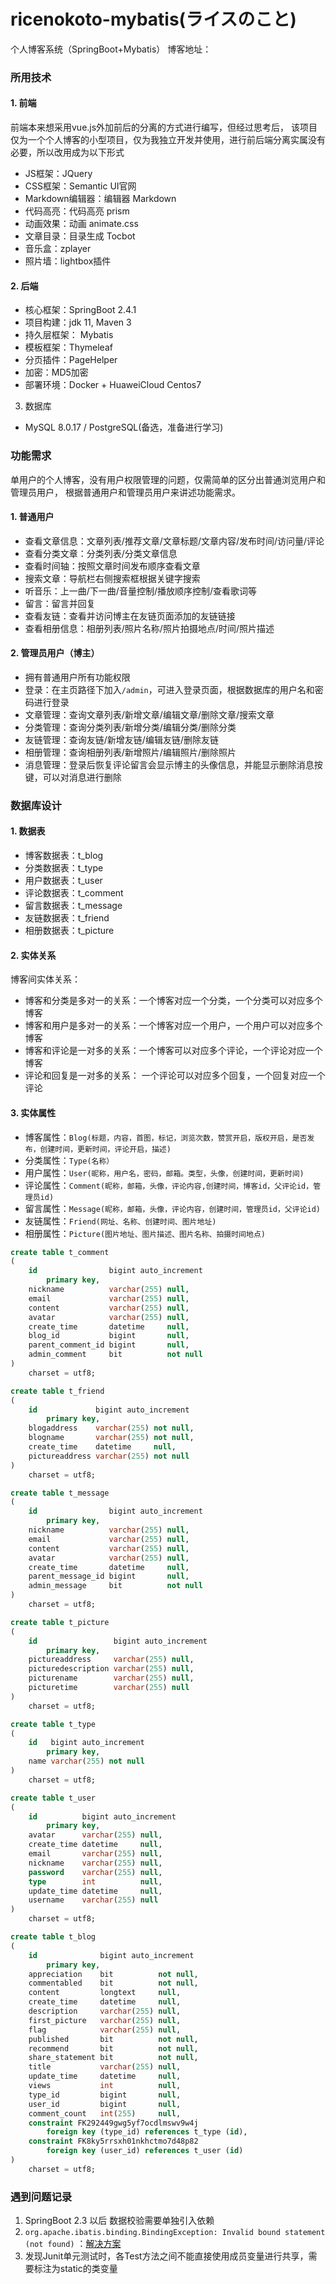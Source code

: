 # ricenokoto-mybatis(ライスのこと)
个人博客系统（SpringBoot+Mybatis）
博客地址：

### 所用技术
#### 1. 前端  
前端本来想采用vue.js外加前后的分离的方式进行编写，但经过思考后，
该项目仅为一个个人博客的小型项目，仅为我独立开发并使用，进行前后端分离实属没有必要，所以改用成为以下形式
- JS框架：JQuery
- CSS框架：Semantic UI官网
- Markdown编辑器：编辑器 Markdown
- 代码高亮：代码高亮 prism
- 动画效果：动画 animate.css
- 文章目录：目录生成 Tocbot
- 音乐盒：zplayer
- 照片墙：lightbox插件
#### 2. 后端
- 核心框架：SpringBoot 2.4.1
- 项目构建：jdk 11, Maven 3
- 持久层框架： Mybatis
- 模板框架：Thymeleaf
- 分页插件：PageHelper
- 加密：MD5加密
- 部署环境：Docker + HuaweiCloud Centos7

3. 数据库
- MySQL 8.0.17 / PostgreSQL(备选，准备进行学习)

### 功能需求

单用户的个人博客，没有用户权限管理的问题，仅需简单的区分出普通浏览用户和管理员用户，
根据普通用户和管理员用户来讲述功能需求。

#### 1. 普通用户
- 查看文章信息：文章列表/推荐文章/文章标题/文章内容/发布时间/访问量/评论
- 查看分类文章：分类列表/分类文章信息
- 查看时间轴：按照文章时间发布顺序查看文章
- 搜索文章：导航栏右侧搜索框根据关键字搜索
- 听音乐：上一曲/下一曲/音量控制/播放顺序控制/查看歌词等
- 留言：留言并回复
- 查看友链：查看并访问博主在友链页面添加的友链链接
- 查看相册信息：相册列表/照片名称/照片拍摄地点/时间/照片描述

#### 2. 管理员用户（博主）

- 拥有普通用户所有功能权限
- 登录：在主页路径下加入`/admin`，可进入登录页面，根据数据库的用户名和密码进行登录
- 文章管理：查询文章列表/新增文章/编辑文章/删除文章/搜索文章
- 分类管理：查询分类列表/新增分类/编辑分类/删除分类
- 友链管理：查询友链/新增友链/编辑友链/删除友链
- 相册管理：查询相册列表/新增照片/编辑照片/删除照片
- 消息管理：登录后恢复评论留言会显示博主的头像信息，并能显示删除消息按键，可以对消息进行删除

### 数据库设计

#### 1. 数据表
- 博客数据表：t_blog
- 分类数据表：t_type
- 用户数据表：t_user
- 评论数据表：t_comment
- 留言数据表：t_message
- 友链数据表：t_friend
- 相册数据表：t_picture
#### 2. 实体关系
   博客间实体关系：
   - 博客和分类是多对一的关系：一个博客对应一个分类，一个分类可以对应多个博客
   - 博客和用户是多对一的关系：一个博客对应一个用户，一个用户可以对应多个博客
   - 博客和评论是一对多的关系：一个博客可以对应多个评论，一个评论对应一个博客
   - 评论和回复是一对多的关系： 一个评论可以对应多个回复，一个回复对应一个评论
   
#### 3. 实体属性
+ 博客属性：`Blog(标题，内容，首图，标记，浏览次数，赞赏开启，版权开启，是否发布，创建时间，更新时间，评论开启，描述)`
+ 分类属性：`Type(名称）`
+ 用户属性：`User(昵称，用户名，密码，邮箱。类型，头像，创建时间，更新时间)`
+ 评论属性：`Comment(昵称，邮箱，头像，评论内容,创建时间，博客id，父评论id，管理员id)`
+ 留言属性：`Message(昵称，邮箱，头像，评论内容，创建时间，管理员id，父评论id)`
+ 友链属性：`Friend(网址、名称、创建时间、图片地址)`
+ 相册属性：`Picture(图片地址、图片描述、图片名称、拍摄时间地点)`


```sql
create table t_comment
(
    id                bigint auto_increment
        primary key,
    nickname          varchar(255) null,
    email             varchar(255) null,
    content           varchar(255) null,
    avatar            varchar(255) null,
    create_time       datetime     null,
    blog_id           bigint       null,
    parent_comment_id bigint       null,
    admin_comment     bit          not null
)
    charset = utf8;

create table t_friend
(
    id             bigint auto_increment
        primary key,
    blogaddress    varchar(255) not null,
    blogname       varchar(255) not null,
    create_time    datetime     null,
    pictureaddress varchar(255) not null
)
    charset = utf8;

create table t_message
(
    id                bigint auto_increment
        primary key,
    nickname          varchar(255) null,
    email             varchar(255) null,
    content           varchar(255) null,
    avatar            varchar(255) null,
    create_time       datetime     null,
    parent_message_id bigint       null,
    admin_message     bit          not null
)
    charset = utf8;

create table t_picture
(
    id                 bigint auto_increment
        primary key,
    pictureaddress     varchar(255) null,
    picturedescription varchar(255) null,
    picturename        varchar(255) null,
    picturetime        varchar(255) null
)
    charset = utf8;

create table t_type
(
    id   bigint auto_increment
        primary key,
    name varchar(255) not null
)
    charset = utf8;

create table t_user
(
    id          bigint auto_increment
        primary key,
    avatar      varchar(255) null,
    create_time datetime     null,
    email       varchar(255) null,
    nickname    varchar(255) null,
    password    varchar(255) null,
    type        int          null,
    update_time datetime     null,
    username    varchar(255) null
)
    charset = utf8;

create table t_blog
(
    id              bigint auto_increment
        primary key,
    appreciation    bit          not null,
    commentabled    bit          not null,
    content         longtext     null,
    create_time     datetime     null,
    description     varchar(255) null,
    first_picture   varchar(255) null,
    flag            varchar(255) null,
    published       bit          not null,
    recommend       bit          not null,
    share_statement bit          not null,
    title           varchar(255) null,
    update_time     datetime     null,
    views           int          null,
    type_id         bigint       null,
    user_id         bigint       null,
    comment_count   int(255)     null,
    constraint FK292449gwg5yf7ocdlmswv9w4j
        foreign key (type_id) references t_type (id),
    constraint FK8ky5rrsxh01nkhctmo7d48p82
        foreign key (user_id) references t_user (id)
)
    charset = utf8;


```


### 遇到问题记录

1. SpringBoot 2.3 以后 数据校验需要单独引入依赖
2. `org.apache.ibatis.binding.BindingException: Invalid bound statement (not found)`
：[解决方案](https://blog.csdn.net/sundacheng1989/article/details/81630370)
3. 发现Junit单元测试时，各Test方法之间不能直接使用成员变量进行共享，需要标注为static的类变量